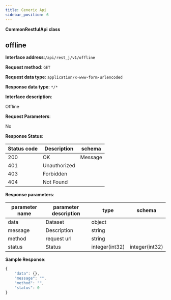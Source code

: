 ```yaml
---
title: Ceneric Api
sidebar_position: 6
---
```

**CommonRestfulApi class**

## offline

**Interface address**:`/api/rest_j/v1/offline`

**Request method**: `GET`

**Request data type**: `application/x-www-form-urlencoded`

**Response data type**: `*/*`

**Interface description**:<p>Offline</p>

**Request Parameters**:

No

**Response Status**:

| Status code | Description | schema |
| -------- | -------- | ----- |
|200|OK|Message|
|401|Unauthorized|
|403|Forbidden|
|404|Not Found|

**Response parameters**:

| parameter name | parameter description | type | schema |
| -------- | -------- | ----- |----- |
|data|Dataset|object|
|message|Description|string|
|method|request url|string|
|status|Status|integer(int32)|integer(int32)|

**Sample Response**:

````javascript
{
    "data": {},
    "message": "",
    "method": "",
    "status": 0
}
````
